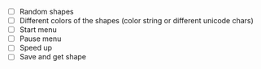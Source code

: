 - [ ] Random shapes
- [ ] Different colors of the shapes (color string or different unicode chars)
- [ ] Start menu
- [ ] Pause menu
- [ ] Speed up
- [ ] Save and get shape
